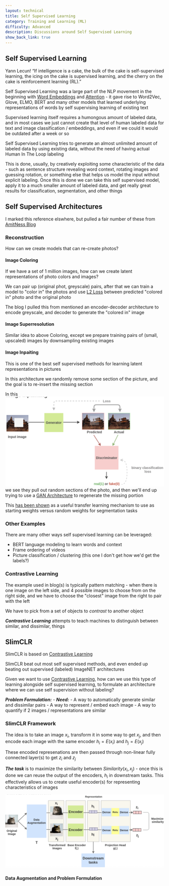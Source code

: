 ```yaml
---
layout: technical
title: Self Supervised Learning
category: Training and Learning (ML)
difficulty: Advanced
description: Discussions around Self Supervised Learning
show_back_link: true
---
```


## Self Supervised Learning
Yann Lecun!
“If intelligence is a cake, the bulk of the cake is self-supervised learning, the icing on the cake is supervised learning, and the cherry on the cake is reinforcement learning (RL).”

Self Supervised Learning was a large part of the NLP movement in the beginning with [Word Embeddings](/docs/transformer_and_llm/EMBEDDINGS.md) and [Attention](/docs/transformer_and_llm/ATTENTION.md#attention) - it gave rise to Word2Vec, Glove, ELMO, BERT and many other models that learned underlying representations of words by self supervising learning of existing text

Supervised learning itself requires a humongous amount of labeled data, and in most cases we just cannot create that level of human labeled data for text and image classification / embeddings, and even if we could it would be outdated after a week or so 

Self Supervised Learning tries to generate an almost unlimited amount of labeled data by using existing data, without the need of having actual Human In The Loop labeling

This is done, usually, by creatively exploiting some characteristic of the data - such as sentence structure revealing word context, rotating images and guessing rotation, or something else that helps us model the input without explicit labeling. Once this is done we can take this self supervised model, apply it to a much smaller amount of labeled data, and get really great results for classification, segmentation, and other things

## Self Supervised Architectures
I marked this reference elswhere, but pulled a fair number of these from [AmitNess Blog](https://amitness.com)



### Reconstruction
How can we create models that can re-create photos?

#### Image Coloring
If we have a set of 1 million images, how can we create latent representations of photo colors and images?

We can pair up (original phot, greyscale) pairs, after that we can train a model to "color in" the photos and use [L2 Loss](/docs/training_and_learning/LOSS_FUNCTIONS.md#l2-loss) between predicted "colored in" photo and the original photo 

The blog I pulled this from mentioned an encoder-decoder architecture to encode greyscale, and decoder to generate the "colored in" image

#### Image Superresolution
Similar idea to above Coloring, except we prepare training pairs of (small, upscaled) images by downsampling existing images

#### Image Inpaiting
This is one of the best self supervised methods for learning latent representations in pictures

In this architecture we randomly remove some section of the picture, and the goal is to re-insert the missing section

In this ![image inpainting example](./images/image_inpainting_example.png) we see they pull out random sections of the photo, and then we'll end up trying to use a [GAN Architecture](./GAN.md) to regenerate the missing portion

This [has been shown](https://arxiv.org/abs/1604.07379) as a useful transfer learning mechanism to use as starting weights versus random weights for segmentation tasks

### Other Examples
There are many other ways self supervised learning can be leveraged:
- BERT language modeling to learn words and context
- Frame ordering of videos
- Picture classification / clustering (this one I don't get how we'd get the labels?)

### Contrastive Learning
The example used in blog(s) is typically pattern matching - when there is one image on the left side, and 4 possible images to choose from on the right side, and we have to choose the "closest" image from the right to pair with the left

We have to pick from a set of objects to *contrast* to another object

***Contrastive Learning*** attempts to teach machines to distinguish between similar, and dissimilar, things

## SlimCLR
SlimCLR is based on [Contrastive Learning](#contrastive-learning)

SlimCLR beat out most self supervised methods, and even ended up beating out supervised (labeled) ImageNET architectures

Given we want to use [Contrastive Learning](#contrastive-learning), how can we use this type of learning alongside self supervised learning, to formulate an architecture where we can use self supervision without labeling?

***Problem Formulation:***
    - ***Need:*** 
        - A way to automatically generate similar and dissimilar pairs 
        - A way to represent / embed each image
        - A way to quantify if 2 images / representations are similar

### SlimCLR Framework
The idea is to take an image $x_i$, transform it in some way to get $x_j$, and then encode each image with the same encoder $h_i = E(x_i)$ and $h_j = E(x_j)$

These encoded represenations are then passed through non-linear fully connected layer(s) to get $z_i$ and $z_j$

***The task*** is to maximize the similarity between $Similarity(x_i, x_j)$ - once this is done we can reuse the output of the encoders, $h_i$ in downstream tasks. This effectively allows us to create useful encoder(s) for representing characteristics of images

![SlimCLR Framework](./images/slimclr_framework.png)

#### Data Augmentation and Problem Formulation